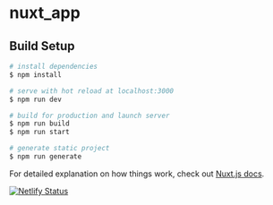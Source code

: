 # nuxt_app

## Build Setup

```bash
# install dependencies
$ npm install

# serve with hot reload at localhost:3000
$ npm run dev

# build for production and launch server
$ npm run build
$ npm run start

# generate static project
$ npm run generate
```

For detailed explanation on how things work, check out [Nuxt.js docs](https://nuxtjs.org).

[![Netlify Status](https://api.netlify.com/api/v1/badges/af0cd648-0846-4742-965a-5457faadb87b/deploy-status)](https://app.netlify.com/sites/cv-generator-nuxt/deploys)
